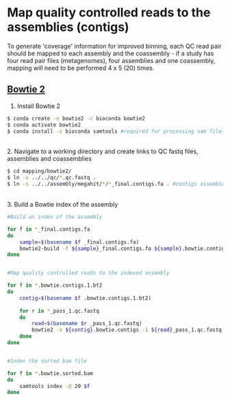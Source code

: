 # Map quality controlled reads to the assemblies (contigs)

To generate 'coverage' information for improved binning, each QC read pair should be mapped to each assembly and the coassembly - if a study has four read pair files (metagenomes), four assemblies and one coassembly, mapping will need to be performed 4 x 5 (20) times.

## [Bowtie 2](https://www.ncbi.nlm.nih.gov/pmc/articles/PMC3322381/)

1. Install Bowtie 2

```bash
$ conda create -n bowtie2 -c bioconda bowtie2
$ conda activate bowtie2
$ conda install -c bioconda samtools #required for processing sam files
```

\
2. Navigate to a working directory and create links to QC fastq files, assemblies and coassemblies

```bash
$ cd mapping/bowtie2/
$ ln -s ../../qc/*.qc.fastq .
$ ln -s ../../assembly/megahit/*/*_final.contigs.fa . #contigs assembled using MEGAHIT or metaSPAdes
```

\
3. Build a Bowtie index of the assembly

```bash
#Build an index of the assembly

for f in *_final.contigs.fa
do
	sample=$(basename $f _final.contigs.fa)
	bowtie2-build -f ${sample}_final.contigs.fa ${sample}.bowtie.contigs --threads 20
done


#Map quality controlled reads to the indexed assembly

for f in *.bowtie.contigs.1.bt2
do
	contig=$(basename $f .bowtie.contigs.1.bt2)
	
	for r in *_pass_1.qc.fastq
	do
		read=$(basename $r _pass_1.qc.fastq)
		bowtie2 -x ${contig}.bowtie.contigs -1 ${read}_pass_1.qc.fastq -2 ${read}_pass_2.qc.fastq --threads 20 --local | samtools view -bS --threads 20 | samtools sort --threads 20 -o ${read}_${contig}.bowtie.sorted.bam
	done
done


#Index the sorted bam file

for f in *.bowtie.sorted.bam
do
	samtools index -@ 20 $f
done
```

